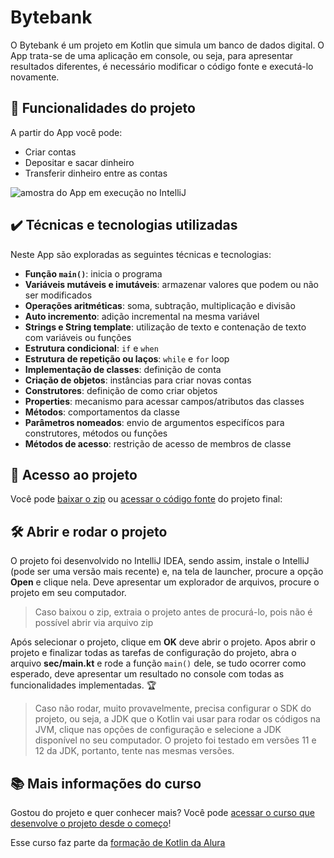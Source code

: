 # Bytebank

O Bytebank é um projeto em Kotlin que simula um banco de dados digital. O App trata-se de uma aplicação em console, ou seja, para apresentar resultados diferentes, é necessário modificar o código fonte e executá-lo novamente.

## 🔨 Funcionalidades do projeto

A partir do App você pode:

- Criar contas
- Depositar e sacar dinheiro
- Transferir dinheiro entre as contas

![amostra do App em execução no IntelliJ](https://user-images.githubusercontent.com/8989346/137790251-012ddfed-b662-4cb6-8919-539d3e7d09b2.png)

## ✔️ Técnicas e tecnologias utilizadas

Neste App são exploradas as seguintes técnicas e tecnologias:

- **Função `main()`**: inicia o programa
- **Variáveis mutáveis e imutáveis**: armazenar valores que podem ou não ser modificados
- **Operações aritméticas**: soma, subtração, multiplicação e divisão
- **Auto incremento**: adição incremental na mesma variável
- **Strings e String template**: utilização de texto e contenação de texto com variáveis ou funções
- **Estrutura condicional**: `if` e `when`
- **Estrutura de repetição ou laços**: `while` e `for` loop
- **Implementação de classes**: definição de conta
- **Criação de objetos**: instâncias para criar novas contas
- **Construtores**: definição de como criar objetos
- **Properties**: mecanismo para acessar campos/atributos das classes
- **Métodos**: comportamentos da classe
- **Parâmetros nomeados**: envio de argumentos especifícos para construtores, métodos ou funções
- **Métodos de acesso**: restrição de acesso de membros de classe

## 📁 Acesso ao projeto

Você pode [baixar o zip](https://github.com/alura-cursos/kotlin-introducao-orientacao-a-objetos/archive/refs/heads/aula-5.zip) ou [acessar o código fonte](https://github.com/alura-cursos/kotlin-introducao-orientacao-a-objetos/tree/aula-5) do projeto final:

## 🛠️ Abrir e rodar o projeto

O projeto foi desenvolvido no IntelliJ IDEA, sendo assim, instale o IntelliJ (pode ser uma versão mais recente) e, na tela de launcher, procure a opção **Open** e clique nela. Deve apresentar um explorador de arquivos, procure o projeto em seu computador.

> Caso baixou o zip, extraia o projeto antes de procurá-lo, pois não é possível abrir via arquivo zip

Após selecionar o projeto, clique em **OK** deve abrir o projeto. Apos abrir o projeto e finalizar todas as tarefas de configuração do projeto, abra o arquivo **sec/main.kt** e rode a função `main()` dele, se tudo ocorrer como esperado, deve apresentar um resultado no console com todas as funcionalidades implementadas. 🏆

> Caso não rodar, muito provavelmente, precisa configurar o SDK do projeto, ou seja, a JDK que o Kotlin vai usar para rodar os códigos na JVM, clique nas opções de configuração e selecione a JDK disponível no seu computador. O projeto foi testado em versões 11 e 12 da JDK, portanto, tente nas mesmas versões.

## 📚 Mais informações do curso

Gostou do projeto e quer conhecer mais? Você pode [acessar o curso que desenvolve o projeto desde o começo](https://www.alura.com.br/curso-online-kotlin-orientacao-objetos)!

Esse curso faz parte da [formação de Kotlin da Alura](https://www.alura.com.br/formacao-kotlin)
